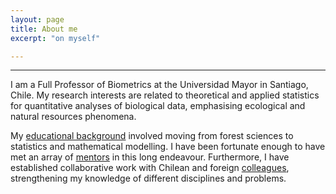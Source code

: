 ```yaml
---
layout: page
title: About me
excerpt: "on myself"

---
```


<style>H1{color:DarkRed;}</style>
<style>H2{color:Red;}</style>

--------

I am a Full Professor of Biometrics at the Universidad Mayor in Santiago, Chile. My research interests are related to theoretical and applied statistics for quantitative analyses of biological data, emphasising ecological and natural resources phenomena.

My [educational background](./educa.md) involved moving from forest sciences to statistics and mathematical modelling. I have been fortunate enough to have met an array of [mentors](./mentors.md) in this long endeavour. Furthermore, I have established collaborative work with Chilean and foreign [colleagues](./collabora.md), strengthening my knowledge of different disciplines and problems.


<!-- ### Footer
* [Check the news](./blog.md)
Last updated: August 2020 -->

